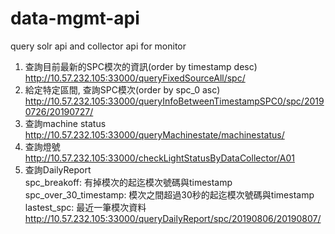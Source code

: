 # data-mgmt-api

query solr api and collector api for monitor  

1. 查詢目前最新的SPC模次的資訊(order by timestamp desc)  
http://10.57.232.105:33000/queryFixedSourceAll/spc/  
2. 給定特定區間, 查詢SPC模次(order by spc_0 asc)  
http://10.57.232.105:33000/queryInfoBetweenTimestampSPC0/spc/20190726/20190727/  
3. 查詢machine status  
http://10.57.232.105:33000/queryMachinestate/machinestatus/  
4. 查詢燈號  
http://10.57.232.105:33000/checkLightStatusByDataCollector/A01  
5. 查詢DailyReport  
spc_breakoff: 有掉模次的起迄模次號碼與timestamp  
spc_over_30_timestamp: 模次之間超過30秒的起迄模次號碼與timestamp  
lastest_spc: 最近一筆模次資料  
http://10.57.232.105:33000/queryDailyReport/spc/20190806/20190807/  

